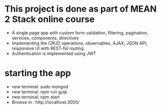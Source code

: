 # This project is done as part of MEAN 2 Stack online course

* A single page app with custom form validation, filtering, pagination, services, components, directives
* Implementing the CRUD operations, observables, AJAX, JSON API, responsive UI with REST-ful routing
* Authentication is implemented using JWT

# starting the app
* new terminal: sudo mongod
* new terminal: npm run gulp
* new terminal: npm start
* Browse in : http://localhost:3000/